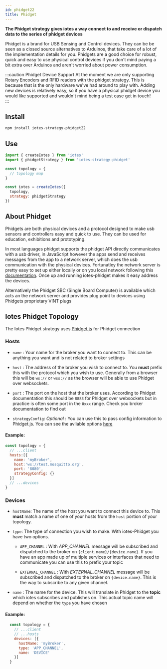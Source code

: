 ```yaml
---
id: phidget22
title: Phidget
---
```


**The Phidget strategy gives iotes a way connect to and receive or dispatch data to the series of phidget devices** 

Phidget is a brand for USB Sensing and Control devices. They can be be seen as a closed source alternatives to Arduinos, that take care of a lot of the implementation details for you. Phidgets are a good choice for robust, quick and easy to use physical control devices if you don't mind paying a bit extra over Arduinos and aren't worried about power consumption. 


:::caution Phidget Device Support
At the moment we are only supporting Rotary Encoders and RFID readers with the phidget strategy. This is because that is the only hardware we've had around to play with. Adding new devices is relatively easy, so if you have a physical phidget device you would like supported and wouldn't mind being a test case get in touch!  
:::

## Install

```bash
npm install iotes-strategy-phidget22
```

## Use

```javascript
import { createIotes } from 'iotes'
import { phidgetStrategy } from 'iotes-strategy-phidget'

const topology = {
  // topology map
}

const iotes = createIotes({
  topology, 
  strategy: phidgetStrategy 
})
```

## About Phidget

Phidgets are both physical devices and a protocol designed to make usb sensors and controllers easy and quick to use. They can be used for education, exhibitions and prototyping.

In most languages phidget supports the phidget API directly communicates with a usb driver, in JavaScript however the apps send and receives messages from the app to a network server, which does the usb communication with the physical devices. Fortunatley the network server is pretty easy to set up either locally or on you local network following this [documentation](https://www.phidgets.com/docs/Phidget_Network_Server#Javascript). Once up and running iotes-phidget makes it easy address the devices.

Alternatively the Phidget SBC (Single Board Computer) is available which acts an the network server and provides plug point to devices using Phidgets proprietary VINT plugs       


## Iotes Phidget Topology

The Iotes Phidget strategy uses [Phidget.js](https://github.com/mqttjs/Phidget.js) for Phidget connection

### Hosts

- ```name``` : Your name for the broker you want to connect to. This can be anything you want and is not related to broker settings

- ```host``` : The address of the broker you wish to connect to. You **must** prefix this with the protocol which you wish to use. Generally from a browser this will be ```ws://``` or ```wss://``` as the browser will be able to use Phidget over websockets.

- ```port``` : The port on the host that the broker uses. According to Phidget documentation this should be ```8883``` for Phidget over websockets but in practice is often some port in the ```8xxx``` range. Check you broker documentation to find out

- ```strategyConfig```: *Optional* : You can use this to pass config information to Phidget.js. You can see the avliable options [here](https://github.com/mqttjs/Phidget.js#mqttclientstreambuilder-options)

#### Example:

```javascript
const topology = {
  // ...client
  hosts:[{
    name: 'myBroker', 
    host:'ws://test.mosquitto.org', 
    port: '8080', 
    strategyConfig: {} 
  }] 
  // ...devices
}
```
  
### Devices

- ```hostName```: The name of the host you want to connect this device to. This **must** match a name of one of your hosts from the ```host``` portion of your topology.

- ```type```: The type of connection you wish to make. With iotes-Phidget you have two options.
  
  - ```APP_CHANNEL``` : With *APP_CHANNEL* message will be subscribed and dispatched to the broker on ```{client.name}/{device.name}```. If you have an app made up of multiple services or interfaces that need to communicate you can use this to prefix your topic 

  - ```EXTERNAL_CHANNEL``` : With *EXTERNAL_CHANNEL* message will be subscribed and dispatched to the broker on ```{device.name}```. This is the way to subscribe to any given channel.

- ```name``` : The name for the device. This will translate in Phidget to the **topic** which iotes subscribes and publishes on. This actual topic name will depend on whether the ```type``` you have chosen   


#### Example:

```javascript
  const topology = {
    // ...client
    // ...hosts
    devices: [{ 
      hostName: 'myBroker',
      type: 'APP_CHANNEL',
      name: 'DEVICE'
    }]
  }  
```











